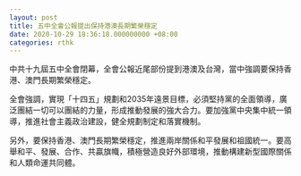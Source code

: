 ```yaml
---
layout: post
title: 五中全會公報提出保持港澳長期繁榮穩定
date: 2020-10-29 18:36:18.000000000 +08:00
categories: rthk
---
```


中共十九屆五中全會閉幕，全會公報近尾部份提到港澳及台灣，當中強調要保持香港、澳門長期繁榮穩定。

全會強調，實現「十四五」規劃和2035年遠景目標，必須堅持黨的全面領導，廣泛團結一切可以團結的力量，形成推動發展的強大合力。要加強黨中央集中統一領導，推進社會主義政治建設，健全規劃制定和落實機制。

另外，要保持香港、澳門長期繁榮穩定，推進兩岸關係和平發展和祖國統一。要高舉和平、發展、合作、共贏旗幟，積極營造良好外部環境，推動構建新型國際關係和人類命運共同體。
